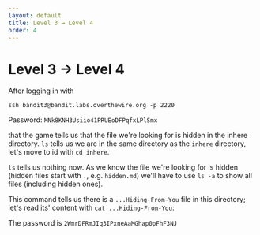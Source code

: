 ```yaml
---
layout: default
title: Level 3 → Level 4
order: 4
---
```


# Level 3 → Level 4
After logging in with 

`ssh bandit3@bandit.labs.overthewire.org -p 2220`

Password: `MNk8KNH3Usiio41PRUEoDFPqfxLPlSmx`

that the game tells us that the file we're looking for is hidden in the inhere directory.
`ls` tells us we are in the same directory as the `inhere` directory, let's move to id with `cd inhere`.

`ls` tells us nothing now. As we know the file we're looking for is hidden (hidden files start with `.`, e.g. `hidden.md`) we'll have to use `ls -a` to show all files (including hidden ones).

This command tells us there is a `...Hiding-From-You` file in this directory; let's read its' content with `cat ...Hiding-From-You`:

The password is `2WmrDFRmJIq3IPxneAaMGhap0pFhF3NJ`